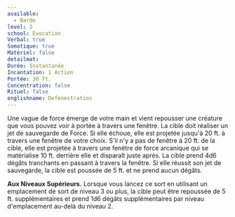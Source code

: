 ```yaml
---
available:
  - Barde
level: 2
school: Évocation
Verbal: true
Somatique: true
Matériel: false
detailmat: 
Durée: Instantanée
Incantation: 1 Action
Portée: 30 ft.
Concentration: false
Rituel: false
englishname: Defenestration
---
```

Une vague de force émerge de votre main et vient repousser une créature que vous pouvez voir à portée à travers une fenêtre. La cible doit réaliser un jet de sauvegarde de Force. Si elle échoue, elle est projetée jusqu'à 20 ft. à travers une fenêtre de votre choix. S'il n'y a pas de fenêtre à 20 ft. de la cible, elle est projetée à travers une fenêtre de force arcanique qui se matérialise 10 ft. derrière elle et disparaît juste après. La cible prend 4d6 dégâts tranchants en passant à travers la fenêtre. Si elle réussit son jet de sauvegarde, la cible est poussée de 5 ft. et ne prend aucun dégâts.

__Aux Niveaux Supérieurs.__ Lorsque vous lancez ce sort en utilisant un emplacement de sort de niveau 3 ou plus, la cible peut être repoussée de 5 ft. supplémentaires et prend 1d6 dégâts supplémentaires par niveau d'emplacement au-delà du niveau 2.
